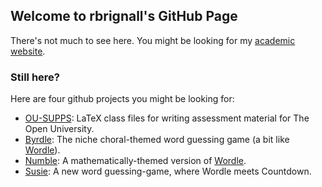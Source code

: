 ## Welcome to rbrignall's GitHub Page

There's not much to see here. You might be looking for my [academic website](http://users.mct.open.ac.uk/rb8599/).


### Still here?

Here are four github projects you might be looking for:

- [OU-SUPPS](https://github.com/rbrignall/OU-SUPPS): LaTeX class files for writing assessment material for The Open University.
- [Byrdle](https://www.byrdle.net/): The niche choral-themed word guessing game (a bit like [Wordle](https://www.powerlanguage.co.uk/wordle/)).
- [Numble](https://rbrignall.github.io/numble/): A mathematically-themed version of [Wordle](https://www.powerlanguage.co.uk/wordle/).
- [Susie](https://susie.rbrignall.org.uk): A new word guessing-game, where Wordle meets Countdown.


